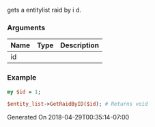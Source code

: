 gets a entitylist raid by i d.
### Arguments
**Name**|**Type**|**Description**
:---|:---|:---
id||

### Example

```perl
my $id = 1;

$entity_list->GetRaidByID($id); # Returns void
```


Generated On 2018-04-29T00:35:14-07:00